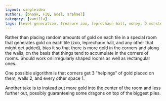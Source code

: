 ```yaml
---
layout: singleidea
authors: [bhaak, FIQ, aoei, arahael]
category: [vanilla]
tags: [level generation, treasure zoo, leprechaun hall, money, D monster class]
---
```

Rather than placing random amounts of gold on each tile in a special room that
generates gold on each tile (zoo, leprechaun hall, and any other that might get
added), bias it so that there is more gold in the corners and along the walls,
on the basis that things tend to accumulate in the corners of rooms. Should work on
irregularly shaped rooms as well as rectangular ones.

One possible algorithm is that corners get 3 "helpings" of gold placed on them,
walls 2, and every other space 1.

Another take is to instead put more gold into the center of the room and less
further out, possibly guaranteeing some dragons on top of the biggest piles.
